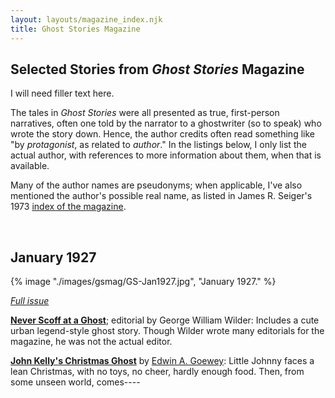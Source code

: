 ```yaml
---
layout: layouts/magazine_index.njk
title: Ghost Stories Magazine
---
```


<div class="magazine-box">

<h2>Selected Stories from <em>Ghost Stories</em> Magazine</h2>

I will need filler text here.

The tales in *Ghost Stories* were all presented as true, first-person narratives, often one told by the narrator to a ghostwriter (so to speak) who wrote the story down. Hence, the author credits often read something like "by *protagonist*, as related to *author*." In the listings below, I only list the actual author, with references to more information about them, when that is available. 

Many of the author names are pseudonyms; when applicable, I've also mentioned the author's possible real name, as listed in James R. Seiger's 1973 [index of the magazine](https://archive.org/details/Ghost_Stories_Stories_of_Ghosts_1973_OPAR_pamphlet_on_Ghost_Stories_pulp/page/n3/mode/2up).
</div>

<br>

<div class="magazine-box">

## January 1927

{% image "./images/gsmag/GS-Jan1927.jpg", "January 1927." %}

[*Full issue*](https://archive.org/details/Ghost_Stories_v02N01_01-1927.Mcfadden_ctc.Cimmerian32-Dpp/mode/2up)

[**Never Scoff at a Ghost**](/ghost-stories-mag/never-scoff-at-a-ghost/); editorial by George William Wilder: Includes a cute urban legend-style ghost story. Though Wilder wrote many editorials for the magazine, he was not the actual editor.

[**John Kelly's Christmas Ghost**](/ghost-stories-mag/john-kellys-christmas-ghost/) by [Edwin A. Goewey](http://strippersguide.blogspot.com/2011/09/ink-slinger-profiles-ed-goewey.html): Little Johnny faces a lean Christmas, with no toys, no cheer, hardly enough food. Then, from some unseen world, comes----

</div>

<br>


